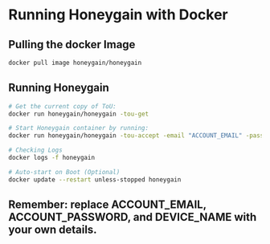 # Running Honeygain with Docker

## Pulling the docker Image
```bash
docker pull image honeygain/honeygain
```

## Running Honeygain
```bash
# Get the current copy of ToU:
docker run honeygain/honeygain -tou-get

# Start Honeygain container by running:
docker run honeygain/honeygain -tou-accept -email "ACCOUNT_EMAIL" -pass "ACCOUNT_PASSWORD" -device "DEVICE_NAME"

# Checking Logs
docker logs -f honeygain

# Auto-start on Boot (Optional)
docker update --restart unless-stopped honeygain
```
## Remember: replace ACCOUNT_EMAIL, ACCOUNT_PASSWORD, and DEVICE_NAME with your own details.